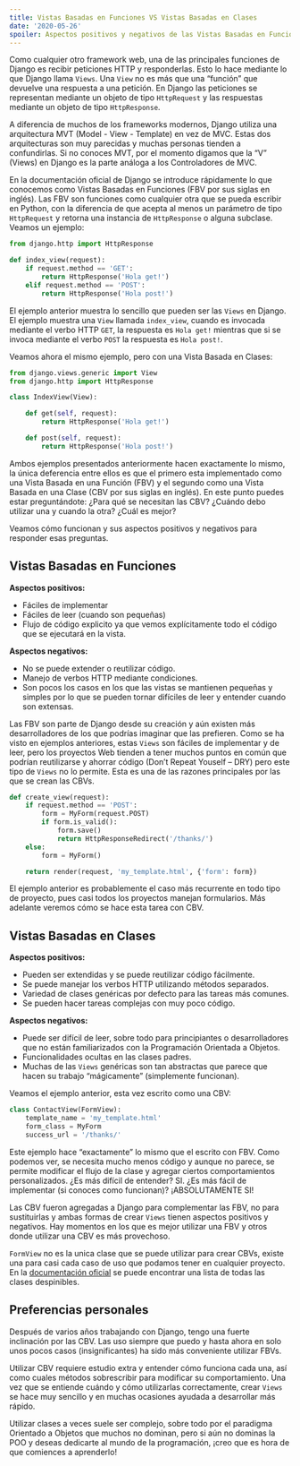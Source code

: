 ```yaml
---
title: Vistas Basadas en Funciones VS Vistas Basadas en Clases
date: '2020-05-26'
spoiler: Aspectos positivos y negativos de las Vistas Basadas en Funciones y las Vistas Basadas en Clases. ¿Cuál es mejor?
---
```


Como cualquier otro framework web, una de las principales funciones de Django es recibir peticiones HTTP y responderlas. Esto lo hace mediante lo que Django llama `Views`. Una `View` no es más que una “función” que devuelve una respuesta a una petición. En Django las peticiones se representan mediante un objeto de tipo `HttpRequest` y las respuestas mediante un objeto de tipo `HttpResponse`.

A diferencia de muchos de los frameworks modernos, Django utiliza una arquitectura MVT (Model - View - Template) en vez de MVC. Estas dos arquitecturas son muy parecidas y muchas personas tienden a confundirlas. Si no conoces MVT, por el momento digamos que la “V” (Views) en Django es la parte análoga a los Controladores de MVC.

En la documentación oficial de Django se introduce rápidamente lo que conocemos como Vistas Basadas en Funciones (FBV por sus siglas en inglés). Las FBV son funciones como cualquier otra que se pueda escribir en Python, con la diferencia de que acepta al menos un parámetro de tipo `HttpRequest` y retorna una instancia de  `HttpResponse` o alguna subclase. Veamos un ejemplo:

```py
from django.http import HttpResponse

def index_view(request):
    if request.method == 'GET':
        return HttpResponse('Hola get!')
    elif request.method == 'POST':
        return HttpResponse('Hola post!')
```

El ejemplo anterior muestra lo sencillo que pueden ser las `Views` en Django. El ejemplo muestra una `View` llamada `index_view`, cuando es invocada mediante el verbo HTTP `GET`, la respuesta es `Hola get!` mientras que si se invoca mediante el verbo `POST` la respuesta es `Hola post!`.

Veamos ahora el mismo ejemplo, pero con una Vista Basada en Clases:

```py
from django.views.generic import View
from django.http import HttpResponse

class IndexView(View):

    def get(self, request):
        return HttpResponse('Hola get!')

    def post(self, request):
        return HttpResponse('Hola post!')
```

Ambos ejemplos presentados anteriormente hacen exactamente lo mismo, la única deferencia entre ellos es que el primero esta implementado como una Vista Basada en una Función (FBV) y el segundo como una Vista Basada en una Clase (CBV por sus siglas en inglés). En este punto puedes estar preguntándote: ¿Para qué se necesitan las CBV? ¿Cuándo debo utilizar una y cuando la otra? ¿Cuál es mejor? 

Veamos cómo funcionan y sus aspectos positivos y negativos para responder esas preguntas.

## Vistas Basadas en Funciones

**Aspectos positivos:**
- Fáciles de implementar
- Fáciles de leer (cuando son pequeñas)
- Flujo de código explicito ya que vemos explícitamente todo el código que se ejecutará en la vista.

**Aspectos negativos:**
- No se puede extender o reutilizar código.
- Manejo de verbos HTTP mediante condiciones. 
- Son pocos los casos en los que las vistas se mantienen pequeñas y simples por lo que se pueden tornar difíciles de leer y entender cuando son extensas.

Las FBV son parte de Django desde su creación y aún existen más desarrolladores de los que podrías imaginar que las prefieren. Como se ha visto en ejemplos anteriores, estas `Views` son fáciles de implementar y de leer, pero los proyectos Web tienden a tener muchos puntos en común que podrían reutilizarse y ahorrar código (Don’t Repeat Youself – DRY) pero este tipo de `Views` no lo permite. Esta es una de las razones principales por las que se crean las CBVs.

```py
def create_view(request):
    if request.method == 'POST':
        form = MyForm(request.POST)
        if form.is_valid():
            form.save()
            return HttpResponseRedirect('/thanks/')
    else:
        form = MyForm()

    return render(request, 'my_template.html', {'form': form})
```

El ejemplo anterior es probablemente el caso más recurrente en todo tipo de proyecto, pues casi todos los proyectos manejan formularios. Más adelante veremos cómo se hace esta tarea con CBV.

## Vistas Basadas en Clases

**Aspectos positivos:**
- Pueden ser extendidas y se puede reutilizar código fácilmente.
- Se puede manejar los verbos HTTP utilizando métodos separados.
- Variedad de clases genéricas por defecto para las tareas más comunes.
- Se pueden hacer tareas complejas con muy poco código.  

**Aspectos negativos:**
- Puede ser difícil de leer, sobre todo para principiantes o desarrolladores que no están familiarizados con la Programación Orientada a Objetos.
- Funcionalidades ocultas en las clases padres.
- Muchas de las `Views` genéricas son tan abstractas que parece que hacen su trabajo “mágicamente” (simplemente funcionan).

Veamos el ejemplo anterior, esta vez escrito como una CBV:

```py
class ContactView(FormView):
    template_name = 'my_template.html'
    form_class = MyForm
    success_url = '/thanks/'
```

Este ejemplo hace “exactamente” lo mismo que el escrito con FBV. Como podemos ver, se necesita mucho menos código y aunque no parece, se permite modificar el flujo de la clase y agregar ciertos comportamientos personalizados. ¿Es más difícil de entender? SI. ¿Es más fácil de implementar (si conoces como funcionan)? ¡ABSOLUTAMENTE SI! 

Las CBV fueron agregadas a Django para complementar las FBV, no para sustituirlas y ambas formas de crear `Views` tienen aspectos positivos y negativos. Hay momentos en los que es mejor utilizar una FBV y otros donde utilizar una CBV es más provechoso.

`FormView` no es la unica clase que se puede utilizar para crear CBVs, existe una para casi cada caso de uso que podamos tener en cualquier proyecto. En la [documentación oficial](https://docs.djangoproject.com/en/3.0/ref/class-based-views/) se puede encontrar una lista de todas las clases despinibles.

## Preferencias personales

Después de varios años trabajando con Django, tengo una fuerte inclinación por las CBV. Las uso siempre que puedo y hasta ahora en solo unos pocos casos (insignificantes) ha sido más conveniente utilizar FBVs.

Utilizar CBV requiere estudio extra y entender cómo funciona cada una, así como cuales métodos sobrescribir para modificar su comportamiento. Una vez que se entiende cuándo y cómo utilizarlas correctamente, crear `Views` se hace muy sencillo y en muchas ocasiones ayudada a desarrollar más rápido.

Utilizar clases a veces suele ser complejo, sobre todo por el paradigma Orientado a Objetos que muchos no dominan, pero si aún no dominas la POO y deseas dedicarte al mundo de la programación, ¡creo que es hora de que comiences a aprenderlo!
